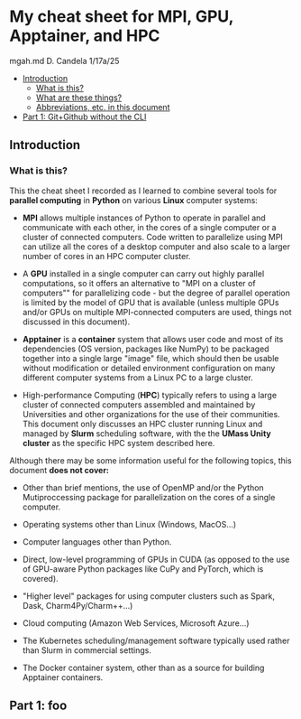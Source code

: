 # My cheat sheet for MPI, GPU, Apptainer, and HPC

mgah.md  D. Candela   1/17a/25

- [Introduction](#intro)
  - [What is this?](#whatis)
  - [What are these things?](#whatare)
  - [Abbreviations, etc. in this document](#abbrev)
- [Part 1: Git+Github without the CLI](#part1)

## Introduction <a id="intro"></a>

### What is this?<a id="whatis"></a>

This the cheat sheet I recorded as I learned to combine several tools for **parallel computing** in **Python** on various **Linux** computer systems:

- **MPI** allows multiple instances of Python to operate in parallel and communicate with each other, in the cores of a single computer or a cluster of connected computers. Code written to parallelize using MPI can utilize all the cores of a desktop computer and also scale to a larger number of cores in an HPC computer cluster.

- A **GPU** installed in a single computer can carry out highly parallel computations, so it offers an alternative to "MPI on a cluster of computers"" for parallelizing code - but the degree of parallel operation is limited by the model of GPU that is available (unless multiple GPUs and/or GPUs on multiple MPI-connected computers are used, things not discussed in this document).

- **Apptainer** is a **container** system that allows user code and most of its dependencies (OS version, packages like NumPy) to be packaged together into a single large "image" file, which should then be usable  without modification or detailed environment configuration on many different computer systems from a Linux PC to a large cluster.

- High-performance Computing (**HPC**) typically refers to using a large cluster of connected computers assembled and maintained by Universities and other organizations for the use of their communities.  This document only discusses an HPC cluster running Linux and managed by  **Slurm** scheduling software, with  the the **UMass Unity cluster** as the specific HPC system described here.

Although there may be some information useful for the following topics, this document **does not cover:**

- Other than brief mentions, the use of OpenMP and/or the Python Mutiproccessing package for parallelization on the cores of a single computer.

- Operating systems other than Linux (Windows, MacOS...)

- Computer languages other than Python.

- Direct, low-level programming of GPUs in CUDA  (as opposed to the use of GPU-aware Python packages like CuPy and PyTorch, which is covered).

- "Higher level" packages for using computer clusters such as Spark, Dask, Charm4Py/Charm++...)

- Cloud computing (Amazon Web Services, Microsoft Azure...) 

- The Kubernetes scheduling/management software typically used rather than Slurm in commercial settings.

- The Docker container system, other than as a source for building Apptainer containers.

## Part 1: foo<a id="part1"></a>
